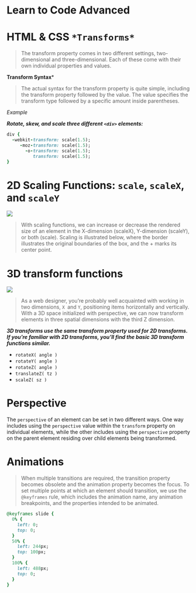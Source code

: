 # Learn to Code Advanced
# HTML & CSS `*Transforms*`

> The transform property comes in two different settings, two-dimensional and three-dimensional.
> Each of these come with their own individual properties and values.

**Transform Syntax***

> The actual syntax for the transform property is quite simple, including the transform property followed by the value. 
> The value specifies the transform type followed by a specific amount inside parentheses.

*Example*

***Rotate, skew, and scale three different `<div>` elements:***

``` ruby
div {
  -webkit-transform: scale(1.5);
     -moz-transform: scale(1.5);
       -o-transform: scale(1.5);
          transform: scale(1.5);
}

```

# 2D Scaling Functions: `scale`, `scaleX`, and `scaleY`

![](https://i0.wp.com/lenadesign.org/wp-content/uploads/2020/02/skew.gif?resize=580%2C435&ssl=1)


> With scaling functions, we can increase or decrease the rendered size of an element in the X-dimension (scaleX), Y-dimension (scaleY), or both (scale). Scaling is illustrated below, where the border illustrates the original boundaries of the box, and the + marks its center point.


# 3D transform functions

![](https://gutenberghub.com/wp-content/uploads/2020/01/Screen-Recording-2020-01-18-at-01.38-PM.gif)

> As a web designer, you’re probably well acquainted with working in two dimensions, `X `and `Y`, positioning items horizontally and vertically.
> With a 3D space initialized with perspective, we can now transform elements in three spatial dimensions with the third Z dimension.

***3D transforms use the same transform property used for 2D transforms. If you’re familiar with 2D transforms, you’ll find the basic 3D transform functions similar.***

- `rotateX( angle )`
- `rotateY( angle )`
- `rotateZ( angle )`
- `translateZ( tz )`
- `scaleZ( sz )`

# Perspective
The `perspective` of an element can be set in two different ways. One way includes using the `perspective` value within the `transform` property on individual elements, while the other includes using the `perspective` property on the parent element residing over child elements being transformed.

# Animations
> When multiple transitions are required, the transition property becomes obsolete and the animation property becomes the focus. To set multiple points at which an element should transition, we use the` @keyframes` rule, which includes the animation name, any animation breakpoints, and the properties intended to be animated.

``` ruby
@keyframes slide {
  0% {
    left: 0;
    top: 0;
  }
  50% {
    left: 244px;
    top: 100px;
  }
  100% {
    left: 488px;
    top: 0;
  }
}
```

